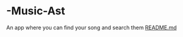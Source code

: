 # -Music-Ast
An app where you can find your song and search them 
[README.md](https://github.com/TheJatinVaghela/-Music-Ast/files/9741274/README.md)
